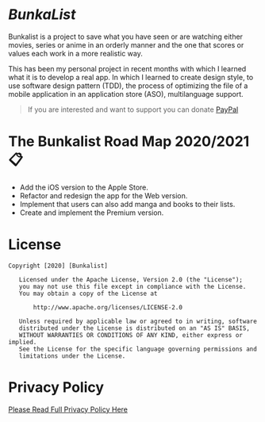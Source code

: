 # **_BunkaList_**
Bunkalist is a project to save what you have seen or are watching either movies, series or anime in an orderly manner and the one that scores or values each work in a more realistic way.

This has been my personal project in recent months with which I learned what it is to develop a real app. In which I learned to create design style, to use software design pattern (TDD), the process of optimizing the file of a mobile application in an application store (ASO), multilanguage support.

> If you are interested and want to support you can donate [PayPal](https://paypal.me/bunkalist?locale.x=es_ES)

# **The Bunkalist Road Map 2020/2021** :clipboard:
- Add the iOS version to the Apple Store.
- Refactor and redesign the app for the Web version.
- Implement that users can also add manga and books to their lists.
- Create and implement the Premium version.

# **License**
```
Copyright [2020] [Bunkalist]

   Licensed under the Apache License, Version 2.0 (the "License");
   you may not use this file except in compliance with the License.
   You may obtain a copy of the License at

       http://www.apache.org/licenses/LICENSE-2.0

   Unless required by applicable law or agreed to in writing, software
   distributed under the License is distributed on an "AS IS" BASIS,
   WITHOUT WARRANTIES OR CONDITIONS OF ANY KIND, either express or implied.
   See the License for the specific language governing permissions and
   limitations under the License.       
```
# **Privacy Policy**

[Please Read Full Privacy Policy Here](https://www.iubenda.com/privacy-policy/33068007)
